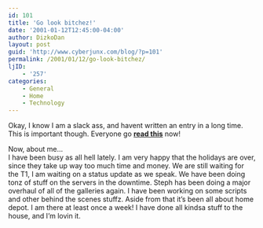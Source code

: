 ```yaml
---
id: 101
title: 'Go look bitchez!'
date: '2001-01-12T12:45:00-04:00'
author: DizkoDan
layout: post
guid: 'http://www.cyberjunx.com/blog/?p=101'
permalink: /2001/01/12/go-look-bitchez/
ljID:
    - '257'
categories:
    - General
    - Home
    - Technology
---
```


Okay, I know I am a slack ass, and havent written an entry in a long time. This is important though. Everyone go **[read this](http://www.livejournal.com/talkread.bml?itemid=1278685)** now!

Now, about me…  
I have been busy as all hell lately. I am very happy that the holidays are over, since they take up way too much time and money. We are still waiting for the T1, I am waiting on a status update as we speak. We have been doing tonz of stuff on the servers in the downtime. Steph has been doing a major overhaul of all of the galleries again. I have been working on some scripts and other behind the scenes stuffz. Aside from that it’s been all about home depot. I am there at least once a week! I have done all kindsa stuff to the house, and I’m lovin it.